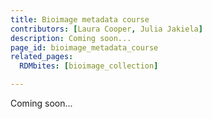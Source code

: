 ```yaml
---
title: Bioimage metadata course
contributors: [Laura Cooper, Julia Jakiela]
description: Coming soon...
page_id: bioimage_metadata_course
related_pages:
  RDMbites: [bioimage_collection]

---
```


Coming soon... 


